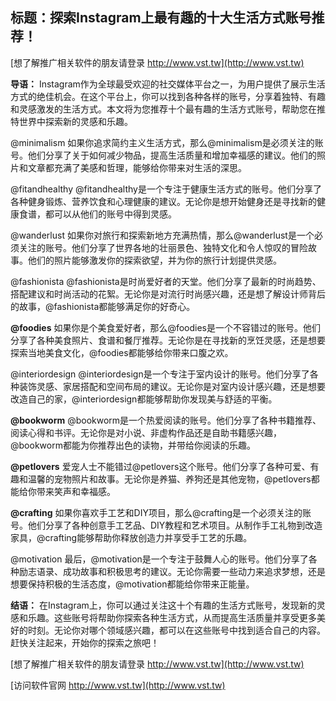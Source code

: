 ## **标题：探索Instagram上最有趣的十大生活方式账号推荐！**

[想了解推广相关软件的朋友请登录 http://www.vst.tw](http://www.vst.tw)

**导语：**
Instagram作为全球最受欢迎的社交媒体平台之一，为用户提供了展示生活方式的绝佳机会。在这个平台上，你可以找到各种各样的账号，分享着独特、有趣和灵感激发的生活方式。本文将为您推荐十个最有趣的生活方式账号，帮助您在推特世界中探索新的灵感和乐趣。

@minimalism
如果你追求简约主义生活方式，那么@minimalism是必须关注的账号。他们分享了关于如何减少物品，提高生活质量和增加幸福感的建议。他们的照片和文章都充满了美感和哲理，能够给你带来对生活的深思。

@fitandhealthy
@fitandhealthy是一个专注于健康生活方式的账号。他们分享了各种健身锻炼、营养饮食和心理健康的建议。无论你是想开始健身还是寻找新的健康食谱，都可以从他们的账号中得到灵感。

@wanderlust
如果你对旅行和探索新地方充满热情，那么@wanderlust是一个必须关注的账号。他们分享了世界各地的壮丽景色、独特文化和令人惊叹的冒险故事。他们的照片能够激发你的探索欲望，并为你的旅行计划提供灵感。

@fashionista
@fashionista是时尚爱好者的天堂。他们分享了最新的时尚趋势、搭配建议和时尚活动的花絮。无论你是对流行时尚感兴趣，还是想了解设计师背后的故事，@fashionista都能够满足你的好奇心。

**@foodies**
如果你是个美食爱好者，那么@foodies是一个不容错过的账号。他们分享了各种美食照片、食谱和餐厅推荐。无论你是在寻找新的烹饪灵感，还是想要探索当地美食文化，@foodies都能够给你带来口腹之欢。

@interiordesign
@interiordesign是一个专注于室内设计的账号。他们分享了各种装饰灵感、家居搭配和空间布局的建议。无论你是对室内设计感兴趣，还是想要改造自己的家，@interiordesign都能够帮助你发现美与舒适的平衡。

**@bookworm**
@bookworm是一个热爱阅读的账号。他们分享了各种书籍推荐、阅读心得和书评。无论你是对小说、非虚构作品还是自助书籍感兴趣，@bookworm都能为你推荐出色的读物，并带给你阅读的乐趣。

**@petlovers**
爱宠人士不能错过@petlovers这个账号。他们分享了各种可爱、有趣和温馨的宠物照片和故事。无论你是养猫、养狗还是其他宠物，@petlovers都能给你带来笑声和幸福感。

**@crafting**
如果你喜欢手工艺和DIY项目，那么@crafting是一个必须关注的账号。他们分享了各种创意手工艺品、DIY教程和艺术项目。从制作手工礼物到改造家具，@crafting能够帮助你释放创造力并享受手工艺的乐趣。

@motivation
最后，@motivation是一个专注于鼓舞人心的账号。他们分享了各种励志语录、成功故事和积极思考的建议。无论你需要一些动力来追求梦想，还是想要保持积极的生活态度，@motivation都能给你带来正能量。

**结语：**
在Instagram上，你可以通过关注这十个有趣的生活方式账号，发现新的灵感和乐趣。这些账号将帮助你探索各种生活方式，从而提高生活质量并享受更多美好的时刻。无论你对哪个领域感兴趣，都可以在这些账号中找到适合自己的内容。赶快关注起来，开始你的探索之旅吧！

[想了解推广相关软件的朋友请登录 http://www.vst.tw](http://www.vst.tw)


[访问软件官网 http://www.vst.tw](http://www.vst.tw)
